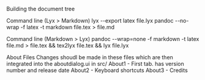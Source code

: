 Building the document tree

Command line (Lyx > Markdown)
lyx --export latex file.lyx
pandoc --no-wrap -f latex -t markdown file.tex > file.md

Command line (Markdown > Lyx)
pandoc --wrap=none  -f markdown -t latex file.md > file.tex && tex2lyx
file.tex && lyx file.lyx

About Files
Changes shoudl be made in these files which are then integrated into the
aboutdialog.ui in src/
About1 - First tab. has version number and release date
About2 - Keyboard shortcuts
About3 - Credits



